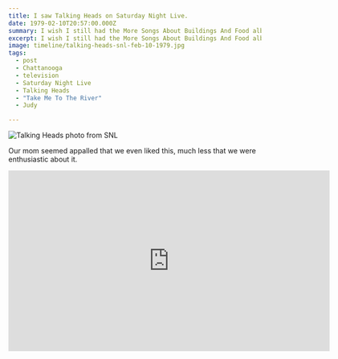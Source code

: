 ```yaml
---
title: I saw Talking Heads on Saturday Night Live.
date: 1979-02-10T20:57:00.000Z
summary: I wish I still had the More Songs About Buildings And Food album.
excerpt: I wish I still had the More Songs About Buildings And Food album.
image: timeline/talking-heads-snl-feb-10-1979.jpg
tags:
  - post
  - Chattanooga
  - television
  - Saturday Night Live
  - Talking Heads
  - "Take Me To The River"
  - Judy

---
```


![Talking Heads photo from SNL](/static/img/timeline/talking-heads-on-snl-feb-10-1979.jpg)

Our mom seemed appalled that we even liked this, much less that we were enthusiastic about it.

<iframe src="https://player.vimeo.com/video/65211394?h=8d57e4cd40" width="640" height="360" frameborder="0" allow="autoplay; fullscreen; picture-in-picture" allowfullscreen></iframe>